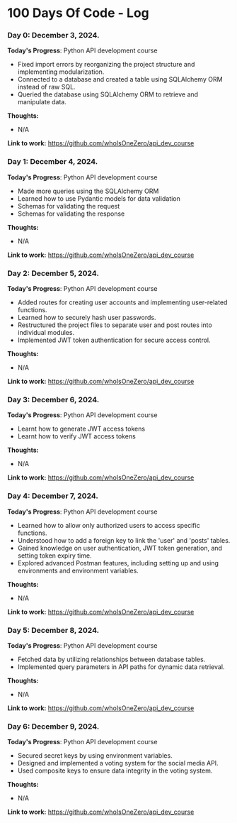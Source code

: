 # 100 Days Of Code - Log

### Day 0: December 3, 2024.

**Today's Progress**: Python API development course
- Fixed import errors by reorganizing the project structure and implementing modularization.
- Connected to a database and created a table using SQLAlchemy ORM instead of raw SQL.
- Queried the database using SQLAlchemy ORM to retrieve and manipulate data.

**Thoughts:**  
- N/A

**Link to work:** 
https://github.com/whoIsOneZero/api_dev_course


### Day 1: December 4, 2024.

**Today's Progress**: Python API development course
- Made more queries using the SQLAlchemy ORM
- Learned how to use Pydantic models for data validation
- Schemas for validating the request
- Schemas for validating the response

**Thoughts:**  
- N/A

**Link to work:** 
https://github.com/whoIsOneZero/api_dev_course


### Day 2: December 5, 2024.

**Today's Progress**: Python API development course
- Added routes for creating user accounts and implementing user-related functions.
- Learned how to securely hash user passwords.
- Restructured the project files to separate user and post routes into individual modules.
- Implemented JWT token authentication for secure access control.

**Thoughts:**  
- N/A

**Link to work:** 
https://github.com/whoIsOneZero/api_dev_course

### Day 3: December 6, 2024.

**Today's Progress**: Python API development course
- Learnt how to generate JWT access tokens
- Learnt how to verify JWT access tokens

**Thoughts:**  
- N/A

**Link to work:** 
https://github.com/whoIsOneZero/api_dev_course

### Day 4: December 7, 2024.

**Today's Progress**: Python API development course
- Learned how to allow only authorized users to access specific functions.
- Understood how to add a foreign key to link the 'user' and 'posts' tables.
- Gained knowledge on user authentication, JWT token generation, and setting token expiry time.
- Explored advanced Postman features, including setting up and using environments and environment variables.

**Thoughts:**  
- N/A

**Link to work:** 
https://github.com/whoIsOneZero/api_dev_course

### Day 5: December 8, 2024.

**Today's Progress**: Python API development course
- Fetched data by utilizing relationships between database tables.
- Implemented query parameters in API paths for dynamic data retrieval.

**Thoughts:**  
- N/A

**Link to work:** 
https://github.com/whoIsOneZero/api_dev_course

### Day 6: December 9, 2024.

**Today's Progress**: Python API development course
- Secured secret keys by using environment variables.
- Designed and implemented a voting system for the social media API.
- Used composite keys to ensure data integrity in the voting system.

**Thoughts:**  
- N/A

**Link to work:** 
https://github.com/whoIsOneZero/api_dev_course
